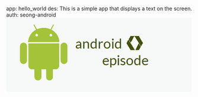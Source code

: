app:    hello_world
des:    This is a simple app that displays a text on the screen.
auth:   seong-android
![](android.png)